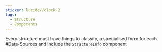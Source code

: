 ```yaml
---
sticker: lucide//clock-2
tags:
  - Structure
  - Components
---
```

Every structure must have things to classify, a specialised form for each #Data-Sources and include the `StructureInfo` component